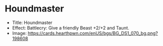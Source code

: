 # Houndmaster
- Title:  Houndmaster
- Effect:  Battlecry: Give a friendly Beast +2/+2 and Taunt.
- Image:  https://cards.hearthpwn.com/enUS/bgs/BG_DS1_070_bg.png?198608
